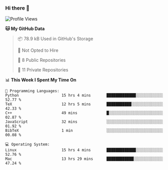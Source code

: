 ### Hi there 👋

<!--
**huayuan4396/huayuan4396** is a ✨ _special_ ✨ repository because its `README.md` (this file) appears on your GitHub profile.

Here are some ideas to get you started:

- 🔭 I’m currently working on ...
- 🌱 I’m currently learning ...
- 👯 I’m looking to collaborate on ...
- 🤔 I’m looking for help with ...
- 💬 Ask me about ...
- 📫 How to reach me: ...
- 😄 Pronouns: ...
- ⚡ Fun fact: ...
-->

<!--START_SECTION:waka-->
![Profile Views](http://img.shields.io/badge/Profile%20Views-0-blue)

**🐱 My GitHub Data** 

> 📦 78.9 kB Used in GitHub's Storage 
 > 
> 🚫 Not Opted to Hire
 > 
> 📜 8 Public Repositories 
 > 
> 🔑 11 Private Repositories 
 > 
📊 **This Week I Spent My Time On** 

```text
💬 Programming Languages: 
Python                   15 hrs 4 mins       █████████████░░░░░░░░░░░░   52.77 % 
TeX                      12 hrs 5 mins       ███████████░░░░░░░░░░░░░░   42.33 % 
C++                      49 mins             █░░░░░░░░░░░░░░░░░░░░░░░░   02.87 % 
JavaScript               32 mins             ░░░░░░░░░░░░░░░░░░░░░░░░░   01.92 % 
BibTeX                   1 min               ░░░░░░░░░░░░░░░░░░░░░░░░░   00.08 % 

💻 Operating System: 
Linux                    15 hrs 4 mins       █████████████░░░░░░░░░░░░   52.76 % 
Mac                      13 hrs 29 mins      ████████████░░░░░░░░░░░░░   47.24 % 
```


<!--END_SECTION:waka-->
